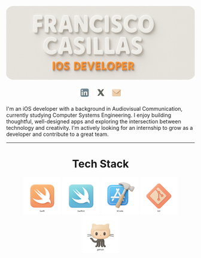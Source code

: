 ![Mi banner](assets/banner14.png)

<p align="center"><a href="https://www.linkedin.com/in/franciscoxcode/" target="_blank"><img src="assets/linkedin2.png" alt="LinkedIn" width="35" /></a>&nbsp;&nbsp;<a href="https://x.com/franciscoxcode" target="_blank"><img src="assets/x2.png" alt="X" width="35" /></a>&nbsp;&nbsp;<a href="mailto:fxcasillas.dev@gmail.com"><img src="assets/mail2.png" alt="Email" width="35" /></a></p>

I'm an iOS developer with a background in Audiovisual Communication, currently studying Computer Systems Engineering. I enjoy building thoughtful, well-designed apps and exploring the intersection between technology and creativity. I'm actively looking for an internship to grow as a developer and contribute to a great team.

---

<h1 align="center">Tech Stack</h1>
<p align="center">
  <img src="assets/swift.png" alt="Swift" width="100" />
  <img src="assets/swiftui.png" alt="SwiftUI" width="100" />
  <img src="assets/xcode.png" alt="Xcode" width="100" />
  <img src="assets/git.png" alt="Git" width="100" />
  <img src="assets/github.png" alt="GitHub" width="100" />
</p>

